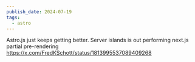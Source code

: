```yaml
---
publish_date: 2024-07-19
tags:
  - astro
---
```

Astro.js just keeps getting better. Server islands is out performing next.js partial pre-rendering 
https://x.com/FredKSchott/status/1813995537089409268